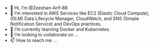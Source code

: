 - 👋 Hi, I’m @Zeeshan-Arif-88
- 👀 I’m interested in AWS Services like EC2 (Elastic Cloud Compute), (DLM) Data Lifecycle Manager, CloudWatch, and SNS (Simple Notification Service) and DevOps practices.
- 🌱 I’m currently learning Docker and Kubernetes.
- 💞️ I’m looking to collaborate on ...
- 📫 How to reach me ...

<!---
Zeeshan-Arif-88/Zeeshan-Arif-88 is a ✨ special ✨ repository because its `README.md` (this file) appears on your GitHub profile.
You can click the Preview link to take a look at your changes.
--->
